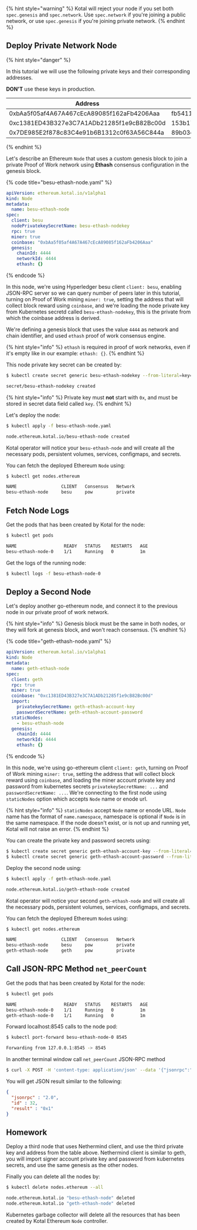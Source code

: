 {% hint style="warning" %}
Kotal will reject your node if you set both `spec.genesis` and `spec.network`. Use `spec.network` if you're joining a public network, or use `spec.genesis` if you're joining private network.
{% endhint %}

## Deploy Private Network Node

{% hint style="danger" %}

In this tutorial we will use the following private keys and their corresponding addresses. 

**DON'T** use these keys in production.

| Address                                    | Private Key                                                      |
| ------------------------------------------ | ---------------------------------------------------------------- |
| 0xbAa5f05af4A67A467cEcA89085f162aFb4206Aaa | fb5411342ae51291447515c89bcf6a057e3dbd0b51e060c45cb73406c38f851d |
| 0xc1381ED43B327e3C7A1ADb21285f1e9cB82Bc00d | 153b174f5e9948ae4678baed54f88244cc9c39d56b9f17ecef93d7ede633f56b |
| 0x7DE985E2f878c83C4e91b6B1312c0f63A56C844a | 89b03c4de62d61be16d22e09c8a48929a9bccd11fa6b37809cfef290292bcba3 |

{% endhint %}

Let's describe an Ethereum `Node` that uses a custom genesis block to join a private Proof of Work network using **Ethash** consensus configuration in the genesis block.

{% code title="besu-ethash-node.yaml" %}
```yaml
apiVersion: ethereum.kotal.io/v1alpha1
kind: Node
metadata:
  name: besu-ethash-node
spec:
  client: besu
  nodePrivatekeySecretName: besu-ethash-nodekey
  rpc: true
  miner: true
  coinbase: "0xbAa5f05af4A67A467cEcA89085f162aFb4206Aaa"
  genesis:
    chainId: 4444
    networkId: 4444
    ethash: {}
```
{% endcode %}

In this node, we're using Hyperledger besu client `client: besu`, enabling JSON-RPC server so we can query number of peers later in this tutorial, turning on Proof of Work mining `miner: true`, setting the address that will collect block reward using `coinbase`, and we're loading the node private key from Kubernetes secretd called `besu-ethash-nodekey`, this is the private from which the coinbase address is derived.

We're defining a genesis block that uses the value `4444` as network and chain identifier, and used `ethash` proof of work consensus engine.

{% hint style="info" %}
`ethash` is required in proof of work networks, even if it's empty like in our example: `ethash: {}`.
{% endhint %}

This node private key secret can be created by:

```bash
$ kubectl create secret generic besu-ethash-nodekey --from-literal=key=fb5411342ae51291447515c89bcf6a057e3dbd0b51e060c45cb73406c38f851d

secret/besu-ethash-nodekey created
```

{% hint style="info" %}
Private key must **not** start with `0x`, and must be stored in secret data field called `key`.
{% endhint %}

Let's deploy the node:

```bash
$ kubectl apply -f besu-ethash-node.yaml

node.ethereum.kotal.io/besu-ethash-node created
```

Kotal operator will notice your `besu-ethash-node` and will create all the necessary pods, persistent volumes, services, configmaps, and secrets.

You can fetch the deployed Ethereum `Node` using:

```bash
$ kubectl get nodes.ethereum

NAME                 CLIENT   Consensus   Network
besu-ethash-node     besu     pow         private
```

## Fetch Node Logs

Get the pods that has been created by Kotal for the node:

```bash
$ kubectl get pods

NAME                  READY   STATUS    RESTARTS   AGE
besu-ethash-node-0    1/1     Running   0          1m
```

Get the logs of the running node:

```bash
$ kubectl logs -f besu-ethash-node-0
```

## Deploy a Second Node

Let's deploy another go-ethereum node, and connect it to the previous node in our private proof of work network.

{% hint style="info" %}
Genesis block must be the same in both nodes, or they will fork at genesis block, and won't reach consensus.
{% endhint %}

{% code title="geth-ethash-node.yaml" %}
```yaml
apiVersion: ethereum.kotal.io/v1alpha1
kind: Node
metadata:
  name: geth-ethash-node
spec:
  client: geth
  rpc: true
  miner: true
  coinbase: "0xc1381ED43B327e3C7A1ADb21285f1e9cB82Bc00d"
  import:
    privatekeySecretName: geth-ethash-account-key
    passwordSecretName: geth-ethash-account-password
  staticNodes:
    - besu-ethash-node
  genesis:
    chainId: 4444
    networkId: 4444
    ethash: {}
```
{% endcode %}

In this node, we're using go-ethereum client `client: geth`, turning on Proof of Work mining `miner: true`, setting the address that will collect block reward using `coinbase`, and loading the miner account private key and password from kubernetes secrets `privatekeySecretName: ...` and `passwordSecretName: ...`. We're connecting to the first node using `staticNodes` option which accepts `Node` name or enode url.

{% hint style="info" %}
`staticNodes` accept `Node` name or enode URL. `Node` name has the format of `name.namespace`, namespace is optional if `Node` is in the same namespace. If the node doesn't exist, or is not up and running yet, Kotal will not raise an error.
{% endhint %}

You can create the private key and password secrets using:

```bash
$ kubectl create secret generic geth-ethash-account-key --from-literal=key=153b174f5e9948ae4678baed54f88244cc9c39d56b9f17ecef93d7ede633f56b
$ kubectl create secret generic geth-ethash-account-password --from-literal=password=s3cr3t
```

Deploy the second node using:

```bash
$ kubectl apply -f geth-ethash-node.yaml

node.ethereum.kotal.io/geth-ethash-node created
```

Kotal operator will notice your second `geth-ethash-node` and will create all the necessary pods, persistent volumes, services, configmaps, and secrets.

You can fetch the deployed Ethereum `Node`s using:

```bash
$ kubectl get nodes.ethereum

NAME                 CLIENT   Consensus   Network
besu-ethash-node     besu     pow         private
geth-ethash-node     geth     pow         private
```

## Call JSON-RPC Method `net_peerCount`

Get the pods that has been created by Kotal for the node:

```bash
$ kubectl get pods

NAME                  READY   STATUS    RESTARTS   AGE
besu-ethash-node-0    1/1     Running   0          1m
geth-ethash-node-0    1/1     Running   0          1m
```

Forward localhost:8545 calls to the node pod:

```bash
$ kubectl port-forward besu-ethash-node-0 8545

Forwarding from 127.0.0.1:8545 -> 8545
```

In another terminal window call `net_peerCount` JSON-RPC method

```bash
$ curl -X POST -H 'content-type: application/json' --data '{"jsonrpc":"2.0","method":"net_peerCount","params":[],"id":32}' http://127.0.0.1:8545
```

You will get JSON result similar to the following:

```JSON
{
  "jsonrpc" : "2.0",
  "id" : 32,
  "result" : "0x1"
}
```

## Homework

Deploy a third node that uses Nethermind client, and use the third private key and address from the table above. Nethermind client is similar to geth, you will import signer account private key and password from kubernetes secrets, and use the same genesis as the other nodes.


Finally you can delete all the nodes by:

```bash
$ kubectl delete nodes.ethereum --all

node.ethereum.kotal.io "besu-ethash-node" deleted
node.ethereum.kotal.io "geth-ethash-node" deleted
```

Kubernetes garbage collector will delete all the resources that has been created by Kotal Ethereum `Node` controller.

